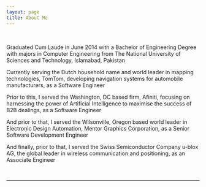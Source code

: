 ```yaml
---
layout: page
title: About Me
---
```

<br>

<p>Graduated Cum Laude in June 2014 with a Bachelor of Engineering Degree with majors in Computer Engineering from <a href="http://www.nust.edu.pk/" target="_blank"  style="text-decoration:none;">The National University of Sciences and Technology, Islamabad, Pakistan</a><br>
<p>Currently serving the Dutch household name and world leader in mapping technologies, <a href="https://www.tomtom.com/" target="_blank" style="text-decoration:none;">TomTom</a>, developing navigation systems for automobile manufacturers, as a Software Engineer<br>
<p>Prior to this, I served the Washington, DC based firm, <a href="https://www.afiniti.com/" target="_blank" style="text-decoration:none;">Afiniti</a>, focusing on harnessing the power of Artificial Intelligence to maximise the success of B2B dealings, as a Software Engineer<br>
<p>And prior to that, I served the Wilsonville, Oregon based world leader in Electronic Design Automation, <a href="https://www.mentor.com/" target="_blank" style="text-decoration:none;">Mentor Graphics Corporation</a>, as a Senior Software Development Engineer<br>
<p>And finally, prior to that, I served the Swiss Semiconductor Company <a href="https://www.u-blox.com/" target="_blank" style="text-decoration:none;">u-blox AG</a>, the global leader in wireless communication and positioning, as an Associate Engineer<br></p>

<br>
<hr>